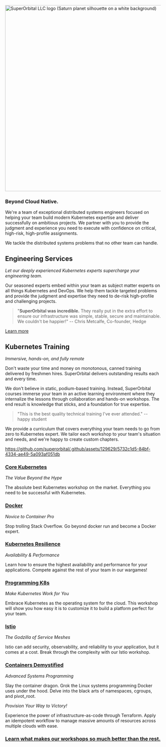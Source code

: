 <img src="https://github.com/superorbital/.github/assets/129629/3ec86a94-8369-455d-bd4b-eb2574e16904" width="600" height="auto" alt="SuperOrbital LLC logo (Saturn planet silhouette on a white background)">

### Beyond Cloud Native.

We're a team of exceptional distributed systems engineers focused on helping your team build modern Kubernetes expertise and deliver successfully on ambitious projects. We partner with you to provide the judgment and experience you need to execute with confidence on critical, high-risk, high-profile assignments.

We tackle the distributed systems problems that no other team can handle.

## Engineering Services

_Let our deeply experienced Kubernetes experts supercharge your engineering team._

Our seasoned experts embed within your team as subject matter experts on all things Kubernetes and DevOps. We help them tackle targeted problems and provide the judgment and expertise they need to de-risk high-profile and challenging projects.

> "**SuperOrbital was incredible.** They really put in the extra effort to ensure our infrastructure was simple, stable, secure and maintainable. We couldn't be happier!"
> -- Chris Metcalfe, Co-founder, Hedge


[Learn more](https://superorbital.io/engineering/)

## Kubernetes Training

_Immersive, hands-on, and fully remote_

Don't waste your time and money on monotonous, canned training delivered by freshmen hires. SuperOrbital delivers outstanding results each and every time.

We don't believe in static, podium-based training. Instead, SuperOrbital courses immerse your team in an active learning environment where they internalize the lessons through collaboration and hands-on workshops. The end result is knowledge that sticks, and a foundation for true expertise.

> "This is the best quality technical training I've ever attended."
> -- happy student

We provide a curriculum that covers everything your team needs to go from zero to Kubernetes expert. We tailor each workshop to your team's situation and needs, and we're happy to create custom chapters.

https://github.com/superorbital/.github/assets/129629/5732c1d5-84bf-4334-ae49-5a093af051db

### [Core Kubernetes](https://superorbital.io/workshops/core-kubernetes/)

_The Value Beyond the Hype_

The absolute best Kubernetes workshop on the market. Everything you need to be successful with Kubernetes.


### [Docker](https://superorbital.io/workshops/docker/)

_Novice to Container Pro_

Stop trolling Stack Overflow. Go beyond docker run and become a Docker expert.


### [Kubernetes Resilience](https://superorbital.io/training/kubernetes-resilience/)

_Availability & Performance_

Learn how to ensure the highest availability and performance for your applications. Compete against the rest of your team in our wargames!

### [Programming K8s](https://superorbital.io/workshops/programming-kubernetes/)

_Make Kubernetes Work for You_

Embrace Kubernetes as the operating system for the cloud. This workshop will show you how easy it is to customize it to build a platform perfect for your team.


### [Istio](https://superorbital.io/workshops/istio/)

_The Godzilla of Service Meshes_

Istio can add security, observability, and reliability to your application, but it comes at a cost. Break through the complexity with our Istio workshop.


### [Containers Demystified](https://superorbital.io/workshops/containers-demystified/)

_Advanced Systems Programming_

Slay the container dragon. Grok the Linux systems programming Docker uses under the hood. Delve into the black arts of namespaces, cgroups, and pivot_root.


_Provision Your Way to Victory!_

Experience the power of infrastructure-as-code through Terraform. Apply an idempotent workflow to manage massive amounts of resources across multiple clouds with ease.

### [Learn what makes our workshops so much better than the rest.](https://superorbital.io/workshops/) 
